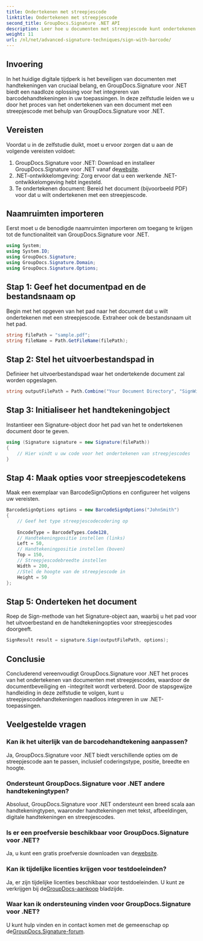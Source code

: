 ```yaml
---
title: Ondertekenen met streepjescode
linktitle: Ondertekenen met streepjescode
second_title: GroupDocs.Signature .NET API
description: Leer hoe u documenten met streepjescode kunt ondertekenen met GroupDocs.Signature voor .NET. Volg onze stapsgewijze handleiding voor een naadloze integratie.
weight: 11
url: /nl/net/advanced-signature-techniques/sign-with-barcode/
---
```

## Invoering
In het huidige digitale tijdperk is het beveiligen van documenten met handtekeningen van cruciaal belang, en GroupDocs.Signature voor .NET biedt een naadloze oplossing voor het integreren van barcodehandtekeningen in uw toepassingen. In deze zelfstudie leiden we u door het proces van het ondertekenen van een document met een streepjescode met behulp van GroupDocs.Signature voor .NET.
## Vereisten
Voordat u in de zelfstudie duikt, moet u ervoor zorgen dat u aan de volgende vereisten voldoet:
1.  GroupDocs.Signature voor .NET: Download en installeer GroupDocs.Signature voor .NET vanaf de[website](https://releases.groupdocs.com/signature/net/).
2. .NET-ontwikkelomgeving: Zorg ervoor dat u een werkende .NET-ontwikkelomgeving hebt ingesteld.
3. Te ondertekenen document: Bereid het document (bijvoorbeeld PDF) voor dat u wilt ondertekenen met een streepjescode.

## Naamruimten importeren
Eerst moet u de benodigde naamruimten importeren om toegang te krijgen tot de functionaliteit van GroupDocs.Signature voor .NET.
```csharp
using System;
using System.IO;
using GroupDocs.Signature;
using GroupDocs.Signature.Domain;
using GroupDocs.Signature.Options;
```
## Stap 1: Geef het documentpad en de bestandsnaam op
Begin met het opgeven van het pad naar het document dat u wilt ondertekenen met een streepjescode. Extraheer ook de bestandsnaam uit het pad.
```csharp
string filePath = "sample.pdf";
string fileName = Path.GetFileName(filePath);
```
## Stap 2: Stel het uitvoerbestandspad in
Definieer het uitvoerbestandspad waar het ondertekende document zal worden opgeslagen.
```csharp
string outputFilePath = Path.Combine("Your Document Directory", "SignWithBarcode", fileName);
```
## Stap 3: Initialiseer het handtekeningobject
Instantieer een Signature-object door het pad van het te ondertekenen document door te geven.
```csharp
using (Signature signature = new Signature(filePath))
{
    // Hier vindt u uw code voor het ondertekenen van streepjescodes
}
```
## Stap 4: Maak opties voor streepjescodetekens
Maak een exemplaar van BarcodeSignOptions en configureer het volgens uw vereisten.
```csharp
BarcodeSignOptions options = new BarcodeSignOptions("JohnSmith")
{
	// Geef het type streepjescodecodering op
	
    EncodeType = BarcodeTypes.Code128,
    // Handtekeningpositie instellen (links)
	Left = 50,
	// Handtekeningpositie instellen (boven)
    Top = 150,
	// Streepjescodebreedte instellen
    Width = 200,
	//Stel de hoogte van de streepjescode in
    Height = 50
};
```
## Stap 5: Onderteken het document
Roep de Sign-methode van het Signature-object aan, waarbij u het pad voor het uitvoerbestand en de handtekeningopties voor streepjescodes doorgeeft.
```csharp
SignResult result = signature.Sign(outputFilePath, options);
```

## Conclusie
Concluderend vereenvoudigt GroupDocs.Signature voor .NET het proces van het ondertekenen van documenten met streepjescodes, waardoor de documentbeveiliging en -integriteit wordt verbeterd. Door de stapsgewijze handleiding in deze zelfstudie te volgen, kunt u streepjescodehandtekeningen naadloos integreren in uw .NET-toepassingen.
## Veelgestelde vragen
### Kan ik het uiterlijk van de barcodehandtekening aanpassen?
Ja, GroupDocs.Signature voor .NET biedt verschillende opties om de streepjescode aan te passen, inclusief coderingstype, positie, breedte en hoogte.
### Ondersteunt GroupDocs.Signature voor .NET andere handtekeningtypen?
Absoluut, GroupDocs.Signature voor .NET ondersteunt een breed scala aan handtekeningtypen, waaronder handtekeningen met tekst, afbeeldingen, digitale handtekeningen en streepjescodes.
### Is er een proefversie beschikbaar voor GroupDocs.Signature voor .NET?
 Ja, u kunt een gratis proefversie downloaden van de[website](https://releases.groupdocs.com/).
### Kan ik tijdelijke licenties krijgen voor testdoeleinden?
Ja, er zijn tijdelijke licenties beschikbaar voor testdoeleinden. U kunt ze verkrijgen bij de[GroupDocs-aankoop](https://purchase.groupdocs.com/temporary-license/) bladzijde.
### Waar kan ik ondersteuning vinden voor GroupDocs.Signature voor .NET?
 U kunt hulp vinden en in contact komen met de gemeenschap op de[GroupDocs.Signature-forum](https://forum.groupdocs.com/c/signature/13).